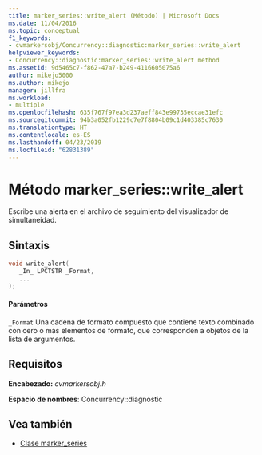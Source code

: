 ```yaml
---
title: marker_series::write_alert (Método) | Microsoft Docs
ms.date: 11/04/2016
ms.topic: conceptual
f1_keywords:
- cvmarkersobj/Concurrency::diagnostic:marker_series::write_alert
helpviewer_keywords:
- Concurrency::diagnostic:marker_series::write_alert method
ms.assetid: 9d5465c7-f862-47a7-b249-4116605075a6
author: mikejo5000
ms.author: mikejo
manager: jillfra
ms.workload:
- multiple
ms.openlocfilehash: 635f767f97ea3d237aeff843e99735eccae31efc
ms.sourcegitcommit: 94b3a052fb1229c7e7f8804b09c1d403385c7630
ms.translationtype: HT
ms.contentlocale: es-ES
ms.lasthandoff: 04/23/2019
ms.locfileid: "62831389"
---
```

# <a name="markerserieswritealert-method"></a>Método marker_series::write_alert
Escribe una alerta en el archivo de seguimiento del visualizador de simultaneidad.

## <a name="syntax"></a>Sintaxis

```cpp
void write_alert(
   _In_ LPCTSTR _Format,
   ...
);
```

#### <a name="parameters"></a>Parámetros
 `_Format` Una cadena de formato compuesto que contiene texto combinado con cero o más elementos de formato, que corresponden a objetos de la lista de argumentos.

## <a name="requirements"></a>Requisitos
 **Encabezado:** *cvmarkersobj.h*

 **Espacio de nombres**: Concurrency::diagnostic

## <a name="see-also"></a>Vea también
- [Clase marker_series](../profiling/marker-series-class.md)